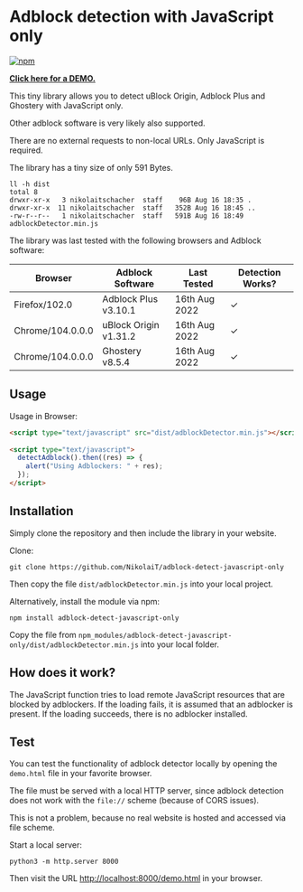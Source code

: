 # Adblock detection with JavaScript only

[![npm](https://img.shields.io/npm/v/adblock-detect-javascript-only)](https://www.npmjs.com/package/adblock-detect-javascript-only)

[**Click here for a DEMO.**](https://incolumitas.com/2020/12/27/detecting-uBlock-Origin-and-Adblock-Plus-with-JavaScript-only/)

This tiny library allows you to detect uBlock Origin, Adblock Plus and Ghostery with JavaScript only.

Other adblock software is very likely also supported.

There are no external requests to non-local URLs. Only JavaScript is required.

The library has a tiny size of only 591 Bytes.

```
ll -h dist 
total 8
drwxr-xr-x   3 nikolaitschacher  staff    96B Aug 16 18:35 .
drwxr-xr-x  11 nikolaitschacher  staff   352B Aug 16 18:45 ..
-rw-r--r--   1 nikolaitschacher  staff   591B Aug 16 18:49 adblockDetector.min.js
```

The library was last tested with the following browsers and Adblock software:

| Browser             | Adblock Software      | Last Tested   | Detection Works? |
|---------------------|-----------------------|---------------|------------------|
| Firefox/102.0       | Adblock Plus v3.10.1  | 16th Aug 2022 | ✓                |
| Chrome/104.0.0.0    | uBlock Origin v1.31.2 | 16th Aug 2022 | ✓                |
| Chrome/104.0.0.0    | Ghostery v8.5.4       | 16th Aug 2022 | ✓                |

## Usage

Usage in Browser:

```HTML
<script type="text/javascript" src="dist/adblockDetector.min.js"></script>
 
<script type="text/javascript">
  detectAdblock().then((res) => { 
    alert("Using Adblockers: " + res);
  });
</script>
```

## Installation

Simply clone the repository and then include the library in your website.

Clone:

```
git clone https://github.com/NikolaiT/adblock-detect-javascript-only
```

Then copy the file `dist/adblockDetector.min.js` into your local project.

Alternatively, install the module via npm:

```
npm install adblock-detect-javascript-only
```

Copy the file from `npm_modules/adblock-detect-javascript-only/dist/adblockDetector.min.js` into your local folder.


## How does it work?

The JavaScript function tries to load remote JavaScript resources that are blocked by adblockers. If the loading fails, it is assumed that an adblocker is present. If the loading succeeds, there is no adblocker installed.

## Test

You can test the functionality of adblock detector locally by opening the `demo.html` file in your favorite browser.

The file must be served with a local HTTP server, since adblock detection does not work with the `file://` scheme (because of CORS issues).

This is not a problem, because no real website is hosted and accessed via file scheme.

Start a local server: 

```
python3 -m http.server 8000
```

Then visit the URL [http://localhost:8000/demo.html](http://localhost:8000/demo.html) in your browser.
